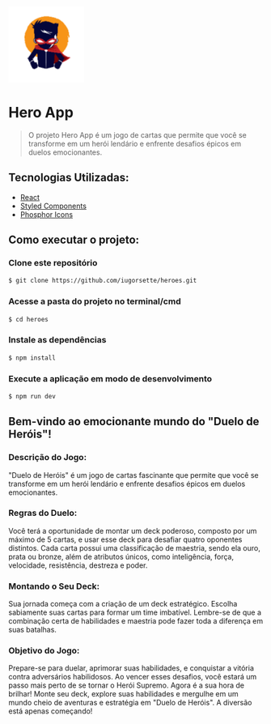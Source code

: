 <img src="./public/hero-logo.svg" width="150px">

# Hero App

>O projeto Hero App é um jogo de cartas que permite que você se transforme em um herói lendário e enfrente desafios épicos em duelos emocionantes.

## Tecnologias Utilizadas:

- [React](https://pt-br.reactjs.org/)
- [Styled Components](https://styled-components.com/)
- [Phosphor Icons](https://phosphoricons.com/)

## Como executar o projeto:

### Clone este repositório
```bash
$ git clone https://github.com/iugorsette/heroes.git
```
### Acesse a pasta do projeto no terminal/cmd
```bash
$ cd heroes
```
### Instale as dependências
```bash
$ npm install
```
### Execute a aplicação em modo de desenvolvimento
```bash
$ npm run dev
```

## Bem-vindo ao emocionante mundo do "Duelo de Heróis"!

### Descrição do Jogo:

"Duelo de Heróis" é um jogo de cartas fascinante que permite que você se transforme em um herói lendário e enfrente desafios épicos em duelos emocionantes.

### Regras do Duelo:

Você terá a oportunidade de montar um deck poderoso, composto por um máximo de 5 cartas, e usar esse deck para desafiar quatro oponentes distintos. Cada carta possui uma classificação de maestria, sendo ela ouro, prata ou bronze, além de atributos únicos, como inteligência, força, velocidade, resistência, destreza e poder.

### Montando o Seu Deck:

Sua jornada começa com a criação de um deck estratégico. Escolha sabiamente suas cartas para formar um time imbatível. Lembre-se de que a combinação certa de habilidades e maestria pode fazer toda a diferença em suas batalhas.

### Objetivo do Jogo:

Prepare-se para duelar, aprimorar suas habilidades, e conquistar a vitória contra adversários habilidosos. Ao vencer esses desafios, você estará um passo mais perto de se tornar o Herói Supremo. Agora é a sua hora de brilhar! Monte seu deck, explore suas habilidades e mergulhe em um mundo cheio de aventuras e estratégia em "Duelo de Heróis". A diversão está apenas começando!
